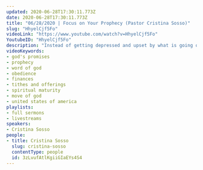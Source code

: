 ```yaml
---
updated: 2020-06-28T17:30:11.773Z
date: 2020-06-28T17:30:11.773Z
title: "06/28/2020 | Focus on Your Prophecy (Pastor Cristina Sosso)"
slug: "HhyelCjf5Fo"
videoLink: "https://www.youtube.com/watch?v=HhyelCjf5Fo"
YoutubeID: "HhyelCjf5Fo"
description: "Instead of getting depressed and upset by what is going on in the world's system, we must recognize that we operate in a different system. Focus on the Word that God has spoken over you and you will see Him work miracles. This sermon was delivered by Pastor Cristina Sosso at Freedom Fellowship Church International."
videoKeywords:
- god's promises
- prophecy
- word of god
- obedience
- finances
- tithes and offerings
- spiritual maturity
- move of god
- united states of america
playlists:
- full sermons
- livestreams
speakers:
- Cristina Sosso
people:
- title: Cristina Sosso
  slug: cristina-sosso
  contentType: people
  id: 3zLvufAtlKgiiGIaEYs4S4
---
```

